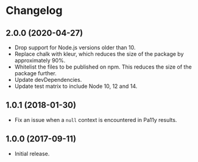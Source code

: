 # Changelog

## 2.0.0 (2020-04-27)

* Drop support for Node.js versions older than 10.
* Replace chalk with kleur, which reduces the size of the package by approximately 90%.
* Whitelist the files to be published on npm. This reduces the size of the package further.
* Update devDependencies.
* Update test matrix to include Node 10, 12 and 14.

## 1.0.1 (2018-01-30)

* Fix an issue when a `null` context is encountered in Pa11y results.

## 1.0.0 (2017-09-11)

* Initial release.
